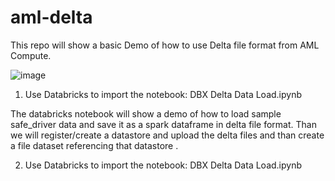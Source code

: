 # aml-delta

This repo will show a basic Demo of how to use Delta file format from AML Compute.

![image](https://user-images.githubusercontent.com/5873303/121588011-66013580-ca03-11eb-8c87-c1bd0535cacf.png)

1) Use Databricks to import the notebook: DBX Delta Data Load.ipynb

The databricks  notebook will show a demo of how to load sample safe_driver data and save it as a spark dataframe in delta file format. 
Than we will register/create a datastore and upload the delta files and than create a file dataset referencing that datastore .


2) Use Databricks to import the notebook: DBX Delta Data Load.ipynb
